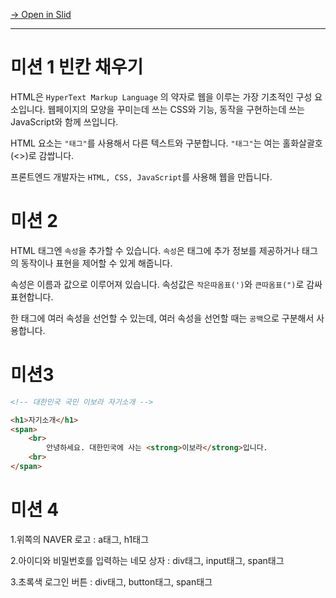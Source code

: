 [→ Open in Slid](https://slid.cc/docs/750d37eaf71242e2a820bade2755dfce)


---

# 미션 1 빈칸 채우기


HTML은 `HyperText Markup Language` 의 약자로 웹을 이루는 가장 기초적인 구성 요소입니다. 웹페이지의 모양을 꾸미는데 쓰는 CSS와 기능, 동작을 구현하는데 쓰는 JavaScript와 함께 쓰입니다.


HTML 요소는 `"태그"`를 사용해서 다른 텍스트와 구분합니다. `"태그"`는 여는 홀화살괄호(<>)로 감쌉니다.


프론트엔드 개발자는 `HTML, CSS, JavaScript`를 사용해 웹을 만듭니다.

# 미션 2


HTML 태그엔 `속성`을 추가할 수 있습니다. `속성`은 태그에 추가 정보를 제공하거나 태그의 동작이나 표현을 제어할 수 있게 해줍니다.


속성은 이름과 값으로 이루어져 있습니다. 속성값은 `작은따옴표(')`와 `큰따옴표(")`로 감싸 표현합니다.


한 태그에 여러 속성을 선언할 수 있는데, 여러 속성을 선언할 때는 `공백`으로 구분해서 사용합니다.

# 미션3

```HTML
<!-- 대한민국 국민 이보라 자기소개 -->

<h1>자기소개</h1>
<span>
    <br>
        안녕하세요. 대한민국에 사는 <strong>이보라</strong>입니다.
    <br>
</span>
```

# 미션 4


1.위쪽의 NAVER 로고 : a태그, h1태그


2.아이디와 비밀번호를 입력하는 네모 상자 : div태그, input태그, span태그


3.초록색 로그인 버튼 : div태그, button태그, span태그
